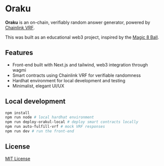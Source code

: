 # Oraku

**Oraku** is an on-chain, verifiably random answer generator, powered by [Chainlink VRF](https://docs.chain.link/vrf).

This was built as an educational web3 project, inspired by the [Magic 8 Ball](https://en.wikipedia.org/wiki/Magic_8_Ball).

## Features

- Front-end built with Next.js and tailwind, web3 integration through wagmi
- Smart contracts using Chainlink VRF for verifiable randomness
- Hardhat environment for local development and testing
- Minimalist, elegant UI/UX

## Local development

```bash
npm install
npm run node # local hardhat environment
npm run deploy-orakul-local # deploy smart contracts locally
npm run auto-fulfill-vrf # mock VRF responses
npm run dev # run the front-end
```

## License

[MIT License](LICENSE)
